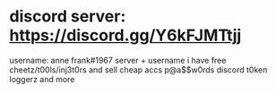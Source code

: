 # discord server: https://discord.gg/Y6kFJMTtjj
username: anne frank#1967
server + username i have free cheetz/t00ls/inj3t0rs and sell cheap accs p@a$$w0rds discord t0ken loggerz and more
